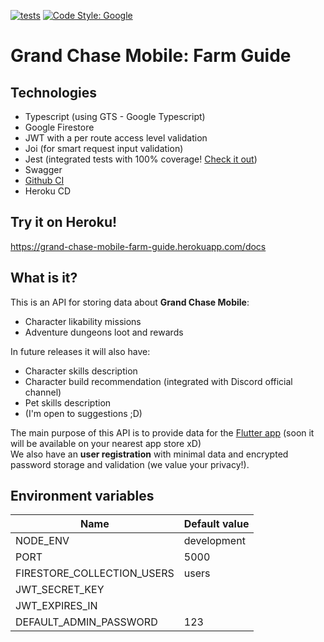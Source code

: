 [![tests](https://github.com/suricat89/grand-chase-mobile-farm-guide-api/actions/workflows/ci.yml/badge.svg)](https://github.com/suricat89/grand-chase-mobile-farm-guide-api/actions/workflows/ci.yml)
[![Code Style: Google](https://img.shields.io/badge/code%20style-google-blueviolet.svg)](https://github.com/google/gts)

# Grand Chase Mobile: Farm Guide

## Technologies

- Typescript (using GTS - Google Typescript)
- Google Firestore
- JWT with a per route access level validation
- Joi (for smart request input validation)
- Jest (integrated tests with 100% coverage! [Check it out](https://github.com/suricat89/grand-chase-mobile-farm-guide-api/actions))
- Swagger
- [Github CI](https://github.com/suricat89/grand-chase-mobile-farm-guide-api/actions)
- Heroku CD

## Try it on Heroku!

https://grand-chase-mobile-farm-guide.herokuapp.com/docs

## What is it?

This is an API for storing data about **Grand Chase Mobile**:

- Character likability missions
- Adventure dungeons loot and rewards

In future releases it will also have:

- Character skills description
- Character build recommendation (integrated with Discord official channel)
- Pet skills description
- (I'm open to suggestions ;D)

The main purpose of this API is to provide data for the [Flutter app](https://github.com/suricat89/grand_chase_mobile_farm_guide) (soon it will be available on your nearest app store xD)<br/>
We also have an **user registration** with minimal data and encrypted password storage and validation (we value your privacy!).

## Environment variables

| Name                       | Default value |
| -------------------------- | ------------- |
| NODE_ENV                   | development   |
| PORT                       | 5000          |
| FIRESTORE_COLLECTION_USERS | users         |
| JWT_SECRET_KEY             |               |
| JWT_EXPIRES_IN             |               |
| DEFAULT_ADMIN_PASSWORD     | 123           |
